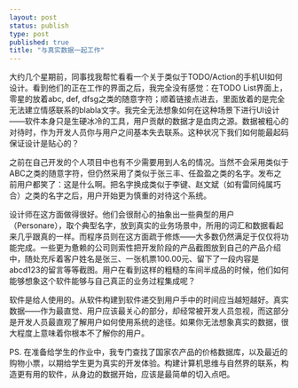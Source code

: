 ```yaml
--- 
layout: post
status: publish
type: post
published: true
title: "与真实数据一起工作"
---
```


大约几个星期前，同事找我帮忙看看一个关于类似于TODO/Action的手机UI如何设计。看到他们的正在工作的界面之后，我完全没有感觉：在TODO List界面上，零星的放着abc, def, dfsg之类的随意字符；顺着链接点进去，里面放着的是完全无法建立情感联系的blabla文字。我完全无法想象如何在这种场景下进行UI设计——软件本身只是生硬冰冷的工具，用户贡献的数据才是血肉之源。数据被粗心的对待时，作为开发人员你与用户之间基本失去联系。这种状况下我们如何能最起码保证设计是贴心的？

之前在自己开发的个人项目中也有不少需要用到人名的情况。当然不会采用类似于ABC之类的随意字符，但仍然采用了类似于张三丰、任盈盈之类的名字。发布之前用户都笑了：这是什么啊。把名字换成类似于李键、赵文斌（如有雷同纯属巧合）之类的名字之后，用户开始更为慎重的对待这个系统。

设计师在这方面做得很好。他们会很耐心的抽象出一些典型的用户（Personare），取个典型名字，放到真实的业务场景中，所用的词汇和数据看起来几乎跟真的一样。而程序员则在这方面疏于修炼——大多数仍然满足于仅仅将功能完成。一些更为惫赖的公司则索性把开发阶段的产品截图放到自己的产品介绍中，随处充斥着客户姓名是张三、一张机票100.00元、留下了一段内容是abcd123的留言等等截图。用户在看到这样的粗糙的车间半成品的时候，他们如何能够想象这个软件能够与自己真正的业务过程集成呢？

软件是给人使用的。从软件构建到软件递交到用户手中的时间应当越短越好。真实数据——作为最直觉、用户应该最关心的部分，却经常被开发人员忽视，而这部分是开发人员最直观了解用户如何使用系统的途径。如果你无法想象真实的数据，很大程度上意味着你根本不了解你的用户。

PS. 在准备给学生的作业中，我专门查找了国家农产品的价格数据库，以及最近的购物小票，以期给学生更为真实的开发体验。构建计算机思维与自然界的联系，构造更有用的软件，从身边的数据开始，应该是最简单的切入点吧。